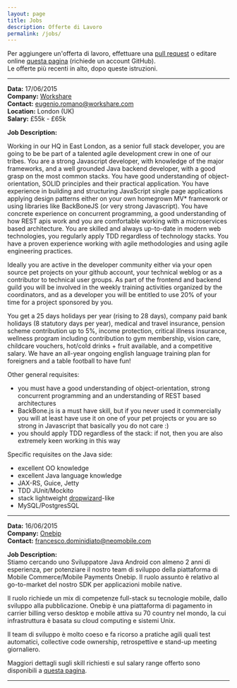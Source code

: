 ```yaml
---
layout: page
title: Jobs
description: Offerte di Lavoro
permalink: /jobs/
---
```


Per aggiungere un'offerta di lavoro, effettuare una 
[pull request](https://help.github.com/articles/creating-a-pull-request/) o
editare online
[questa pagina](https://github.com/jugtorino/jugtorino.github.io/edit/master/pages/j_jobs.md) 
(richiede un account GitHub).  
Le offerte più recenti in alto, dopo queste istruzioni.

---
**Data:** 17/06/2015  
**Company:** [Workshare](https://www.workshare.com)  
**Contact:** <eugenio.romano@workshare.com>  
**Location:** London (UK)  
**Salary:** £55k - £65k   


**Job Description:**  
 
Working in our HQ in East London, as a senior full stack developer, you are going to be be part of 
a talented agile development crew in one of our tribes. You are a strong Javascript developer, with 
knowledge of the major frameworks, and a well grounded Java backend developer, with a good 
grasp on the most common stacks. You have good understanding of object-orientation, SOLID principles
and their practical application. You have experience in building and structuring JavaScript single 
page applications applying design patterns either on your own homegrown MV* framework or using 
libraries like BackBoneJS (or very strong Javascript). You have concrete experience on concurrent programming, 
a good understanding of how REST apis work and you are comfortable working with a microservices based 
architecture. You are skilled and always up-to-date in modern web technologies, you regularly apply 
TDD regardless of technology stacks. You have a proven experience working with agile methodologies 
and using agile engineering practices.
 
Ideally you are active in the developer community either via your open source pet projects on your 
github account, your technical weblog or as a contributor to technical user groups. As part of the 
frontend and backend guild you will be involved in the weekly training activities organized by the 
coordinators, and as a developer you will be entitled to use 20% of your time for a project sponsored by you.
 
You get a 25 days holidays per year (rising to 28 days), company paid bank holidays (8 statutory days 
per year), medical and travel insurance, pension scheme contribution up to 5%, income protection, critical 
illness insurance, wellness program including contribution to gym membership, vision care, childcare vouchers, 
hot/cold drinks + fruit available, and a competitive salary. We have an all-year ongoing english language training plan for foreigners and a table football to have fun!

Other general requisites:
* you must have a good understanding of object-orientation, strong concurrent programming and an understanding of REST based architectures   
* BackBone.js is a must have skill, but if you never used it commercially you will at least have use it on one of your pet projects or you are so strong in Javascript that basically you do not care :)
* you should apply TDD regardless of the stack: if not, then you are also extremely keen working in this way

Specific requisites on the Java side:
* excellent OO knowledge   
* excellent Java language knowledge   
* JAX-RS, Guice, Jetty   
* TDD JUnit/Mockito   
* stack lightweight [dropwizard](http://dropwizard.io)-like   
* MySQL/PostgresSQL

---

**Data:** 16/06/2015  
**Company:** [Onebip](http://www.onebip.com)  
**Contact:** <francesco.dominidiato@neomobile.com>

**Job Description:**  
Stiamo cercando uno Sviluppatore Java Android con almeno 2 anni di esperienza, 
per potenziare il nostro team di sviluppo della piattaforma di Mobile Commerce/Mobile 
Payments Onebip. Il ruolo assunto è relativo al go-to-market del nostro SDK per 
applicazioni mobile native.

Il ruolo richiede un mix di competenze full-stack su tecnologie mobile, dallo 
sviluppo alla pubblicazione. Onebip è una piattaforma di pagamento in carrier 
billing verso desktop e mobile attiva su 70 country nel mondo, la cui infrastruttura 
è basata su cloud computing e sistemi Unix.

Il team di sviluppo è molto coeso e fa ricorso a pratiche agili quali test 
automatici, collective code ownership, retrospettive e stand-up meeting giornaliero.

Maggiori dettagli sugli skill richiesti e sul salary range offerto sono disponibili 
a [questa pagina](http://corporate.onebip.com/android-developer-to-join-our-team/).

---
